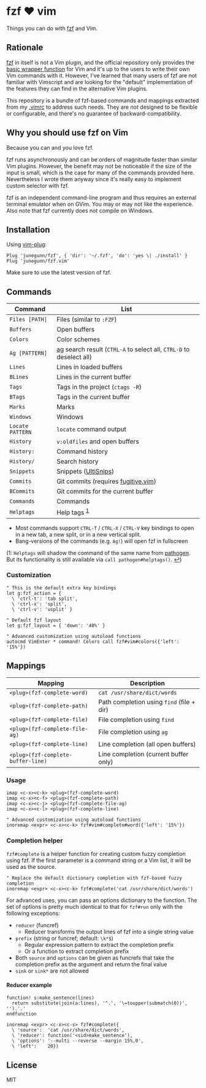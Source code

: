 fzf :heart: vim
===============

Things you can do with [fzf][fzf] and Vim.

Rationale
---------

[fzf][fzf] in itself is not a Vim plugin, and the official repository only
provides the [basic wrapper function][run] for Vim and it's up to the users to
write their own Vim commands with it. However, I've learned that many users of
fzf are not familiar with Vimscript and are looking for the "default"
implementation of the features they can find in the alternative Vim plugins.

This repository is a bundle of fzf-based commands and mappings extracted from
my [.vimrc][vimrc] to address such needs. They are *not* designed to be
flexible or configurable, and there's no guarantee of backward-compatibility.

Why you should use fzf on Vim
-----------------------------

Because you can and you love fzf.

fzf runs asynchronously and can be orders of magnitude faster than similar Vim
plugins. However, the benefit may not be noticeable if the size of the input
is small, which is the case for many of the commands provided here.
Nevertheless I wrote them anyway since it's really easy to implement custom
selector with fzf.

fzf is an independent command-line program and thus requires an external
terminal emulator when on GVim. You may or may not like the experience. Also
note that fzf currently does not compile on Windows.

Installation
------------

Using [vim-plug](https://github.com/junegunn/vim-plug):

```vim
Plug 'junegunn/fzf', { 'dir': '~/.fzf', 'do': 'yes \| ./install' }
Plug 'junegunn/fzf.vim'
```

Make sure to use the latest version of fzf.

Commands
--------

| Command          | List                                                                      |
| ---              | ---                                                                       |
| `Files [PATH]`   | Files (similar to `:FZF`)                                                 |
| `Buffers`        | Open buffers                                                              |
| `Colors`         | Color schemes                                                             |
| `Ag [PATTERN]`   | [ag][ag] search result (`CTRL-A` to select all, `CTRL-D` to deselect all) |
| `Lines`          | Lines in loaded buffers                                                   |
| `BLines`         | Lines in the current buffer                                               |
| `Tags`           | Tags in the project (`ctags -R`)                                          |
| `BTags`          | Tags in the current buffer                                                |
| `Marks`          | Marks                                                                     |
| `Windows`        | Windows                                                                   |
| `Locate PATTERN` | `locate` command output                                                   |
| `History`        | `v:oldfiles` and open buffers                                             |
| `History:`       | Command history                                                           |
| `History/`       | Search history                                                            |
| `Snippets`       | Snippets ([UltiSnips][us])                                                |
| `Commits`        | Git commits (requires [fugitive.vim][f])                                  |
| `BCommits`       | Git commits for the current buffer                                        |
| `Commands`       | Commands                                                                  |
| `Helptags`       | Help tags <sup id="a1">[1](#helptags)</sup>                               |

- Most commands support `CTRL-T` / `CTRL-X` / `CTRL-V` key
  bindings to open in a new tab, a new split, or in a new vertical split.
- Bang-versions of the commands (e.g. `Ag!`) will open fzf in fullscreen

(<a name="helptags">1</a>: `Helptags` will shadow the command of the same name
from [pathogen][pat]. But its functionality is still available via `call
pathogen#helptags()`. [↩](#a1))

[pat]: https://github.com/tpope/vim-pathogen
[f]:   https://github.com/tpope/vim-fugitive

### Customization

```vim
" This is the default extra key bindings
let g:fzf_action = {
  \ 'ctrl-t': 'tab split',
  \ 'ctrl-x': 'split',
  \ 'ctrl-v': 'vsplit' }

" Default fzf layout
let g:fzf_layout = { 'down': '40%' }

" Advanced customization using autoload functions
autocmd VimEnter * command! Colors call fzf#vim#colors({'left': '15%'})
```

Mappings
--------

| Mapping                            | Description                               |
| ---                                | ---                                       |
| `<plug>(fzf-complete-word)`        | `cat /usr/share/dict/words`               |
| `<plug>(fzf-complete-path)`        | Path completion using `find` (file + dir) |
| `<plug>(fzf-complete-file)`        | File completion using `find`              |
| `<plug>(fzf-complete-file-ag)`     | File completion using `ag`                |
| `<plug>(fzf-complete-line)`        | Line completion (all open buffers)        |
| `<plug>(fzf-complete-buffer-line)` | Line completion (current buffer only)     |

### Usage

```vim
imap <c-x><c-k> <plug>(fzf-complete-word)
imap <c-x><c-f> <plug>(fzf-complete-path)
imap <c-x><c-j> <plug>(fzf-complete-file-ag)
imap <c-x><c-l> <plug>(fzf-complete-line)

" Advanced customization using autoload functions
inoremap <expr> <c-x><c-k> fzf#vim#complete#word({'left': '15%'})
```

### Completion helper

`fzf#complete` is a helper function for creating custom fuzzy completion using
fzf. If the first parameter is a command string or a Vim list, it will be used
as the source.

```vim
" Replace the default dictionary completion with fzf-based fuzzy completion
inoremap <expr> <c-x><c-k> fzf#complete('cat /usr/share/dict/words')
```

For advanced uses, you can pass an options dictionary to the function. The set
of options is pretty much identical to that for `fzf#run` only with the
following exceptions:

- `reducer` (funcref)
    - Reducer transforms the output lines of fzf into a single string value
- `prefix` (string or funcref; default: `\k*$`)
    - Regular expression pattern to extract the completion prefix
    - Or a function to extract completion prefix
- Both `source` and `options` can be given as funcrefs that take the
  completion prefix as the argument and return the final value
- `sink` or `sink*` are not allowed

#### Reducer example

```vim
function! s:make_sentence(lines)
  return substitute(join(a:lines), '^.', '\=toupper(submatch(0))', '').'.'
endfunction

inoremap <expr> <c-x><c-s> fzf#complete({
  \ 'source':  'cat /usr/share/dict/words',
  \ 'reducer': function('<sid>make_sentence'),
  \ 'options': '--multi --reverse --margin 15%,0',
  \ 'left':    20})
```

License
-------

MIT

[fzf]:   https://github.com/junegunn/fzf
[run]:   https://github.com/junegunn/fzf#usage-as-vim-plugin
[vimrc]: https://github.com/junegunn/dotfiles/blob/master/vimrc
[ag]:    https://github.com/ggreer/the_silver_searcher
[us]:    https://github.com/SirVer/ultisnips
